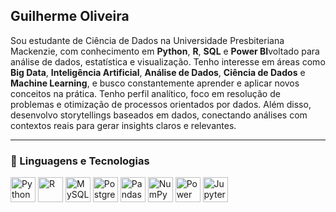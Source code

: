 ## Guilherme Oliveira


Sou estudante de Ciência de Dados na Universidade Presbiteriana Mackenzie, com conhecimento em **Python**, **R**, **SQL** e **Power BI**voltado para análise de dados, estatística e visualização.
Tenho interesse em áreas como **Big Data**, **Inteligência Artificial**, **Análise de Dados**, **Ciência de Dados** e **Machine Learning**, e busco constantemente aprender e aplicar novos conceitos na prática.
Tenho perfil analítico, foco em resolução de problemas e otimização de processos orientados por dados. Além disso, desenvolvo storytellings baseados em dados, conectando análises com contextos reais para gerar insights claros e relevantes.

---

### 🚀 Linguagens e Tecnologias

<p>
  <img src="https://cdn.jsdelivr.net/gh/devicons/devicon/icons/python/python-original.svg" width="40" alt="Python" title="Python"/>
  <img src="https://cdn.jsdelivr.net/gh/devicons/devicon/icons/r/r-original.svg" width="40" alt="R" title="R"/>
  <img src="https://cdn.jsdelivr.net/gh/devicons/devicon/icons/mysql/mysql-original.svg" width="40" alt="MySQL" title="MySQL"/>
  <img src="https://cdn.jsdelivr.net/gh/devicons/devicon/icons/postgresql/postgresql-original.svg" width="40" alt="PostgreSQL" title="PostgreSQL"/>
  <img src="https://cdn.jsdelivr.net/gh/devicons/devicon/icons/pandas/pandas-original.svg" width="40" alt="Pandas" title="Pandas"/>
  <img src="https://cdn.jsdelivr.net/gh/devicons/devicon/icons/numpy/numpy-original.svg" width="40" alt="NumPy" title="NumPy"/>
  <img src="https://img.icons8.com/color/48/000000/power-bi.png" width="40" alt="Power BI" title="Power BI"/>
  <img src="https://cdn.jsdelivr.net/gh/devicons/devicon/icons/jupyter/jupyter-original.svg" width="40" alt="Jupyter" title="Jupyter Notebook"/>
</p>
